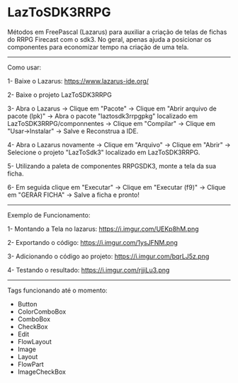 # LazToSDK3RRPG
Métodos em FreePascal (Lazarus) para auxiliar a criação de telas de fichas do RRPG Firecast com o sdk3.
No geral, apenas ajuda a posicionar os componentes para economizar tempo na criação de uma tela.

------
Como usar:

1-  Baixe o Lazarus: https://www.lazarus-ide.org/

2-  Baixe o projeto LazToSDK3RRPG

3-  Abra o Lazarus -> Clique em "Pacote" -> Clique em "Abrir arquivo de pacote (lpk)" -> Abra o pacote "laztosdk3rrpgpkg" localizado em LazToSDK3RRPG/componnentes -> Clique em "Compilar" -> Clique em "Usar->Instalar" -> Salve e Reconstrua a IDE.

4-  Abra o Lazarus novamente -> Clique em "Arquivo" ->  Clique em "Abrir" -> Selecione o projeto "LazToSdk3" localizado em LazToSDK3RRPG.

5-  Utilizando a paleta de componentes RRPGSDK3, monte a tela da sua ficha.

6-  Em seguida clique em "Executar" -> Clique em "Executar (f9)" -> Clique em "GERAR FICHA" -> Salve a ficha e pronto!

-------
Exemplo de Funcionamento:

1- Montando a Tela no lazarus: https://i.imgur.com/UEKp8hM.png

2- Exportando o código: https://i.imgur.com/1ysJFNM.png

3- Adicionando o código ao projeto: https://i.imgur.com/bqrLJ5z.png

4- Testando o resultado: https://i.imgur.com/rjjiLu3.png


-------
Tags funcionando até o momento:

- Button
- ColorComboBox
- ComboBox
- CheckBox
- Edit
- FlowLayout
- Image
- Layout
- FlowPart
- ImageCheckBox
